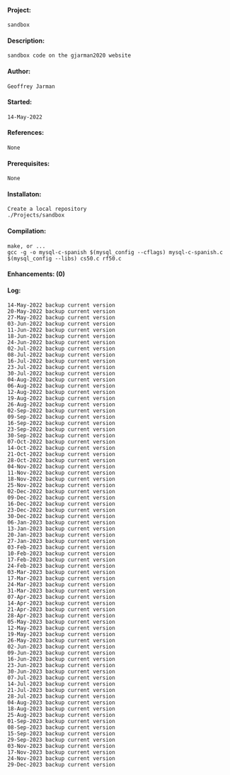 #### Project:
    sandbox
#### Description:
    sandbox code on the gjarman2020 website
#### Author:
    Geoffrey Jarman
#### Started:
    14-May-2022
#### References:
    None
#### Prerequisites:
    None
#### Installaton:
    Create a local repository
    ./Projects/sandbox
#### Compilation:
    make, or ...
    gcc -g -o mysql-c-spanish $(mysql_config --cflags) mysql-c-spanish.c $(mysql_config --libs) cs50.c rf50.c
#### Enhancements: (0)
#### Log:
    14-May-2022 backup current version
    20-May-2022 backup current version
    27-May-2022 backup current version
    03-Jun-2022 backup current version
    11-Jun-2022 backup current version
    18-Jun-2022 backup current version
    24-Jun-2022 backup current version
    02-Jul-2022 backup current version
    08-Jul-2022 backup current version
    16-Jul-2022 backup current version
    23-Jul-2022 backup current version
    30-Jul-2022 backup current version
    04-Aug-2022 backup current version
    06-Aug-2022 backup current version
    12-Aug-2022 backup current version
    19-Aug-2022 backup current version
    26-Aug-2022 backup current version
    02-Sep-2022 backup current version
    09-Sep-2022 backup current version
    16-Sep-2022 backup current version
    23-Sep-2022 backup current version
    30-Sep-2022 backup current version
    07-Oct-2022 backup current version
    14-Oct-2022 backup current version
    21-Oct-2022 backup current version
    28-Oct-2022 backup current version
    04-Nov-2022 backup current version
    11-Nov-2022 backup current version
    18-Nov-2022 backup current version
    25-Nov-2022 backup current version
    02-Dec-2022 backup current version
    09-Dec-2022 backup current version
    16-Dec-2022 backup current version
    23-Dec-2022 backup current version
    30-Dec-2022 backup current version
    06-Jan-2023 backup current version
    13-Jan-2023 backup current version
    20-Jan-2023 backup current version
    27-Jan-2023 backup current version
    03-Feb-2023 backup current version
    10-Feb-2023 backup current version
    17-Feb-2023 backup current version
    24-Feb-2023 backup current version
    03-Mar-2023 backup current version
    17-Mar-2023 backup current version
    24-Mar-2023 backup current version
    31-Mar-2023 backup current version
    07-Apr-2023 backup current version
    14-Apr-2023 backup current version
    21-Apr-2023 backup current version
    28-Apr-2023 backup current version
    05-May-2023 backup current version
    12-May-2023 backup current version
    19-May-2023 backup current version
    26-May-2023 backup current version
    02-Jun-2023 backup current version
    09-Jun-2023 backup current version
    16-Jun-2023 backup current version
    23-Jun-2023 backup current version
    30-Jun-2023 backup current version
    07-Jul-2023 backup current version
    14-Jul-2023 backup current version
    21-Jul-2023 backup current version
    28-Jul-2023 backup current version
    04-Aug-2023 backup current version
    18-Aug-2023 backup current version
    25-Aug-2023 backup current version
    01-Sep-2023 backup current version
    08-Sep-2023 backup current version
    15-Sep-2023 backup current version
    29-Sep-2023 backup current version
    03-Nov-2023 backup current version
    17-Nov-2023 backup current version
    24-Nov-2023 backup current version
    29-Dec-2023 backup current version
